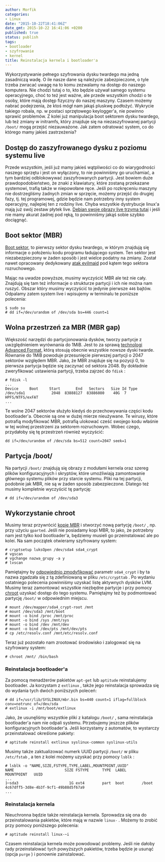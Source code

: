 ```yaml
---
author: Morfik
categories:
- Linux
date: "2015-10-22T18:41:06Z"
date_gmt: 2015-10-22 16:41:06 +0200
published: true
status: publish
tags:
- bootloader
- szyfrowanie
- kernel
title: Reinstalacja kernela i bootloader'a
---
```


Wykorzystywanie pełnego szyfrowania dysku twardego ma jedną zasadniczą wadę. O ile nasze dane są
należycie zabezpieczone, o tyle trzeba zwracać uwagę na to komu zezwalamy na dostęp do naszego
komputera. Nie chodzi tutaj o to, kto będzie używał samego systemu operacyjnego, choć to też jest
ważne, ale przede wszystkim chodzi o te osoby, które mają dostęp fizyczny do naszej maszyny. Czasem
możemy nabrać podejrzenia, że ktoś mógł nam jakąś pluskwę podłożyć. Wykrycie takiego robala, np. w
postaci sprzętowego keylogger'a, nie powinno sprawić problemów. Z kolei już manipulacja boot
sektorem dysku twardego, lub też zmiany w initramfs, który znajduje się na niezaszyfrowanej partycji
`/boot/` mogą przejść niezauważone. Jak zatem odratować system, co do którego mamy jakieś
zastrzeżenia?

<!--more-->
## Dostęp do zaszyfrowanego dysku z poziomu systemu live

Przede wszystkim, jeśli już mamy jakieś wątpliwości co do wiarygodności naszego sprzętu i jest on
wyłączony, to nie powinniśmy go uruchamiać, a tym bardziej odblokowywać zaszyfrowanych partycji.
Jest bowiem duże prawdopodobieństwo, że znaki z klawiatury, które zostaną przekazane systemowi,
trafią także w niepowołane ręce. Jeśli po rozkręceniu maszyny nie dostrzegliśmy żadnych zmian w
sprzęcie, możemy przejść do drugiej fazy, tj. tej programowej, gdzie będzie nam potrzebny inny
system operacyjny, najlepiej ten z rodziny live. Chyba wszystkie dystrybucje linux'a mają już swój
zestaw płytek live. [Debian swoje obrazy live trzyma tutaj](https://www.debian.org/CD/live/) i jeśli
nie mamy akurat żadnej pod ręką, to powinniśmy jakąś sobie szybko dociągnąć.

## Boot sektor (MBR)

[Boot sektor](https://pl.wikipedia.org/wiki/Sektor_rozruchowy), to pierwszy sektor dysku twardego, w
którym znajdują się informacje o położeniu kodu programu ładującego system. Ten sektor jest
niezabezpieczony w żaden sposób i jest wielce podatny na zmiany. Został nawet opracowany dedykowany
[atak evilmaid](https://niebezpiecznik.pl/post/implementacja-ataku-evil-maid-falszywy-chkdsk/) pod
kątem tego sektora rozruchowego.

Mając na uwadze powyższe, musimy wyczyścić MBR ale też nie cały. Znajdują się tam też informacje o
strukturze partycji i ich nie można nam ruszyć. Obszar który musimy wyczyścić to jedynie pierwsze
`446` bajtów. Odpalamy zatem system live i wpisujemy w terminalu te poniższe polecenia:

    $ sudo su
    # dd if=/dev/urandom of /dev/sda bs=446 count=1

## Wolna przestrzeń za MBR (MBR gap)

Większość narzędzi do partycjonowania dysków, tworzy partycje z uwzględnieniem wyrównania do 1MiB.
Jest to za sprawą [technologi Advanced
Format](https://wiki.archlinux.org/index.php/Advanced_Format), którą stosują obecnie wszystkie
nowsze dyski twarde. Równanie do 1MiB powoduje przesunięcie pierwszej partycji o 2047 sektorów
względem MBR. Jako, że MBR znajduje się na pozycji 0, to pierwsza partycja będzie się zaczynać od
sektora 2048. By dokładnie zweryfikować ustawienia partycji, trzeba zajrzeć do `fdisk` :

    # fdisk -l
    ...
    Device     Boot     Start       End   Sectors   Size Id Type
    /dev/sda1            2048  83888127  83886080    40G  7 HPFS/NTFS/exFAT
    ...

Te wolne 2047 sektorów służyło kiedyś do przechowywania części kodu bootloader'a. Obecnie są one w
dużej mierze nieużywane. Te wirusy, które potrafią modyfikować MBR, potrafią ulokować cześć swojego
kodu właśnie w tej wolnej przestrzeni za sektorem rozruchowym. Wobec czego, przydałoby się tę
przestrzeń również wyczyścić:

    dd if=/dev/urandom of /dev/sda bs=512 count=2047 seek=1

## Partycja /boot/

Na partycji `/boot/` znajdują się obrazy z modułami kernela oraz szereg plików konfiguracyjnych i
skryptów, które umożliwiają zamontowanie głównego systemu plików przy starcie systemu. Pliki na tej
partycji, podobnie jak MBR, nie są w żaden sposób zabezpieczone. Dlatego też musimy kompletnie
wyczyścić tę partycję:

    # dd if=/dev/urandom of /dev/sda3

## Wykorzystanie chroot

Musimy teraz przywrócić [kopię
MBR](/post/mbr-ebr-i-tablica-partycji-dysku-twardego/) i stworzyć nową partycję
`/boot/` , np. przy użyciu `gparted`. Jeśli nie posiadamy kopi MBR, to jako, że potrzebny nam jest
tylko kod bootloader'a, będziemy musieli go przeinstalować ale po kolei. Na sam początek otwieramy
szyfrowany system:

    # cryptsetup luksOpen /dev/sda4 sda4_crypt
    # vgscan
    # vgchange nazwa_grupy -a y
    # lvscan

Pamiętajmy by [odpowiednio zmodyfikować](https://forum.dug.net.pl/viewtopic.php?id=23053) parametr
`sda4_crypt` i by ta nazwa zgadzała się z tą zdefiniowaną w pliku `/etc/crypttab` . Po wydaniu
ostatniego polecenia powinniśmy uzyskać listę aktywnych dysków LVM. Musimy teraz zamontować
wszystkie niezbędne partycje i przy pomocy
[chroot](/post/przygotowanie-srodowiska-chroot-do-pracy/) uzyskać dostęp do tego
systemu. Pamiętajmy też by podmontować partycję `/boot/` w odpowiednim miejscu.

    # mount /dev/mapper/sda4_crypt-root /mnt
    # mount /dev/sda3 /mnt/boot
    # mount -o bind /proc /mnt/proc
    # mount -o bind /sys /mnt/sys
    # mount -o bind /dev /mnt/dev
    # mount -o bind /dev/pts /mnt/dev/pts
    # cp /etc/resolv.conf /mnt/etc/resolv.conf

Teraz już pozostało nam zrootować środowisko i zalogować się na szyfrowany system:

    # chroot /mnt/ /bin/bash

### Reinstalacja bootloader'a

Za pomocą menadżerów pakietów `apt-get` lub `aptitude` reinstalujemy bootloader. Ja korzystam z
`extlinux` , także jego reinstalacja sprowadza się do wydania tych dwóch poniższych poleceń:

    # dd if=/usr/lib/SYSLINUX/mbr.bin bs=440 count=1 iflag=fullblock conv=notrunc of=/dev/sda
    # extlinux -i /mnt/boot/extlinux

Jako, że usunęliśmy wszystkie pliki z katalogu `/boot/` , sama reinstalacja bootloader'a nam nie
odpali systemu. Ptrzebujemy jeszcze plików konfiguracyjnych bootloader'a. Jeśli korzystamy z
automatów, to wystarczy przeinstalować określone pakiety:

    # aptitude reinstall extlinux syslinux-common syslinux-utils

Musimy także zaktualizować numerk UUID partycji `/boot/` w pliku `/etc/fstab` , a ten z kolei możemy
uzyskać przy pomocy `lsblk` :

    # lsblk -o "NAME,SIZE,FSTYPE,TYPE,LABEL,MOUNTPOINT,UUID"
    NAME                       SIZE FSTYPE      TYPE  LABEL       MOUNTPOINT   UUID
    ...
    ├─sda3                       1G ext4        part  boot        /boot        4c67dff5-3d8e-4b3f-9cf1-49b88d5f67a9
    ...

### Reinstalacja kernela

Nieuchronna będzie także reinstalacja kernela. Sprowadza się ona do przeinstalowania pakietów, które
mają w nazwie `linux-` . Możemy to zrobić przy pomocy poniższego polecenia:

    # aptitude reinstall linux-~i

Czasem reinstalacja kernela może powodować problemy. Jeśli nie dałoby rady przeinstalować tych
powyższych pakietów, trzeba będzie je usunąć (opcja `purge` ) i ponownie zainstalować.

